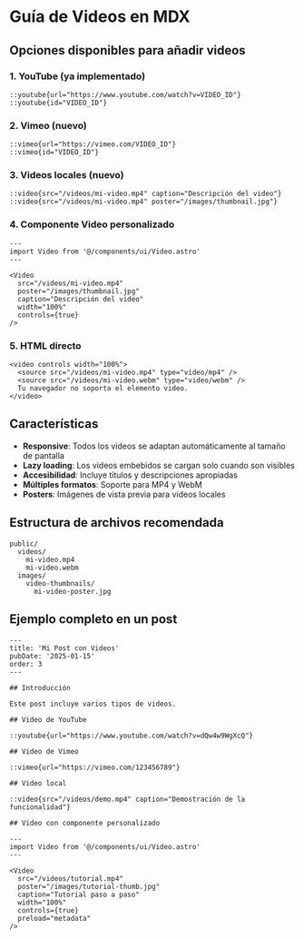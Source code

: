# Guía de Videos en MDX

## Opciones disponibles para añadir videos

### 1. **YouTube** (ya implementado)
```mdx
::youtube{url="https://www.youtube.com/watch?v=VIDEO_ID"}
::youtube{id="VIDEO_ID"}
```

### 2. **Vimeo** (nuevo)
```mdx
::vimeo{url="https://vimeo.com/VIDEO_ID"}
::vimeo{id="VIDEO_ID"}
```

### 3. **Videos locales** (nuevo)
```mdx
::video{src="/videos/mi-video.mp4" caption="Descripción del video"}
::video{src="/videos/mi-video.mp4" poster="/images/thumbnail.jpg"}
```

### 4. **Componente Video personalizado**
```mdx
---
import Video from '@/components/ui/Video.astro'
---

<Video 
  src="/videos/mi-video.mp4" 
  poster="/images/thumbnail.jpg"
  caption="Descripción del video"
  width="100%"
  controls={true}
/>
```

### 5. **HTML directo**
```mdx
<video controls width="100%">
  <source src="/videos/mi-video.mp4" type="video/mp4" />
  <source src="/videos/mi-video.webm" type="video/webm" />
  Tu navegador no soporta el elemento video.
</video>
```

## Características

- **Responsive**: Todos los videos se adaptan automáticamente al tamaño de pantalla
- **Lazy loading**: Los videos embebidos se cargan solo cuando son visibles
- **Accesibilidad**: Incluye títulos y descripciones apropiadas
- **Múltiples formatos**: Soporte para MP4 y WebM
- **Posters**: Imágenes de vista previa para videos locales

## Estructura de archivos recomendada

```
public/
  videos/
    mi-video.mp4
    mi-video.webm
  images/
    video-thumbnails/
      mi-video-poster.jpg
```

## Ejemplo completo en un post

```mdx
---
title: 'Mi Post con Videos'
pubDate: '2025-01-15'
order: 3
---

## Introducción

Este post incluye varios tipos de videos.

## Video de YouTube

::youtube{url="https://www.youtube.com/watch?v=dQw4w9WgXcQ"}

## Video de Vimeo

::vimeo{url="https://vimeo.com/123456789"}

## Video local

::video{src="/videos/demo.mp4" caption="Demostración de la funcionalidad"}

## Video con componente personalizado

---
import Video from '@/components/ui/Video.astro'
---

<Video 
  src="/videos/tutorial.mp4" 
  poster="/images/tutorial-thumb.jpg"
  caption="Tutorial paso a paso"
  width="100%"
  controls={true}
  preload="metadata"
/>
```
